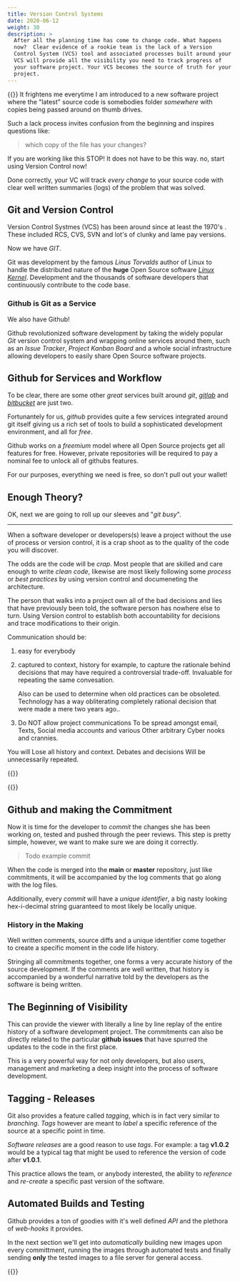 ```yaml
---
title: Version Control Systems
date: 2020-06-12
weight: 30
description: >
  After all the planning time has come to change code. What happens
  now?  Clear evidence of a rookie team is the lack of a Version
  Control System (VCS) tool and associated processes built around your
  VCS will provide all the visibility you need to track progress of
  your software project. Your VCS becomes the source of truth for your
  project. 
---
```


{{<draft>}}
It frightens me everytime I am introduced to a new software project
where the "latest" source code is somebodies folder _somewhere_ with
copies being passed around on thumb drives.

Such a lack process invites confusion from the beginning and inspires
questions like:

> which copy of the file has your changes?

If you are working like this STOP! It does not have to be this
way. no, start using Version Control now! 

Done correctly, your VC will track _every change_ to your source code
with clear well written summaries (logs) of the problem that was
solved.

## Git and Version Control

Version Control Systmes (VCS) has been around since at least the
1970's . These included RCS, CVS, SVN and lot's of clunky and lame pay
versions.

Now we have _GIT_.

Git was development by the famous _Linus Torvalds_ author of Linux to
handle the distributed nature of the **huge** Open Source software
[_Linux Kernel_](http://kernel.org). Development and the thousands of
software developers that continuously contribute to the code base. 

### Github is Git as a Service

We also have Github!

Github revolutionized software development by taking the widely
popular _Git_ version control system and wrapping online services
around them, such as an _Issue Tracker_, _Project Kanban Board_ and a
whole social infrastructure allowing developers to easily share Open
Source software projects.

## Github for Services and Workflow

To be clear, there are some other _great_ services built around _git_,
[_gitlab_](http://gitlab.org) and [_bitbucket_](http://bitbucket.org)
are just two. 

Fortunantely for us, _github_ provides quite a few services integrated
around git itself giving us a rich set of tools to build a sophisticated
development environment, and all for _free_.

Github works on a _freemium_ model where all Open Source projects get
all features for free. However, private repositories will be required
to pay a nominal fee to unlock all of githubs features.

For our purposes, everything we need is free, so don't pull out your
wallet! 

## Enough Theory?

OK, next we are going to roll up our sleeves and "_git busy_".

---

When a software developer or developers(s) leave a project without the
use of process or version control, it is a crap shoot as to the
quality of the code you will discover.

The odds are the code will be _crap_. Most people that are skilled and
care enough to write _clean code_, likewise are most likely following
some _process_ or _best practices_ by using version control and
documeneting the architecture.

The person that walks into a project own all of the bad decisions and
lies that have previously been told, the software person has nowhere
else to turn. Using Version control to establish both accountability
for decisions and trace modifications to their origin.
    
Communication should be:

1. easy for everybody
2. captured to context, history for example, to capture the rationale
   behind decisions that may have required a controversial
   trade-off. Invaluable for repeating the same convesation. 

   Also can be used to determine when old practices can be
   obsoleted. Technology has a way obliterating completely rational
   decision that were made a mere two years ago..

3. Do NOT allow project communications To be spread amongst email,
   Texts, Social media accounts and various Other arbitrary Cyber
   nooks and crannies.

You will Lose all history and context. Debates and decisions Will be
unnecessarily repeated.



{{</draft>}}


{{<draft>}}
## Github and making the Commitment

Now it is time for the developer to _commit_ the changes she has been
working on, tested and pushed through the peer reviews. This step is
pretty simple, however, we want to make sure we are doing it
correctly.

> Todo example commit

When the code is merged into the **main** or **master** repository,
just like commitments, it will be accompanied by the log comments
that go along with the log files.

Additionally, every _commit_ will have a _unique identifier_, a big
nasty looking hex-i-decimal string guaranteed to most likely be locally
unique. 

### History in the Making

Well written comments, source diffs and a unique identifier come
together to create a specific moment in the code life history.

Stringing all commitments together, one forms a very accurate history
of the source development. If the comments are well written, that
history is accompanied by a wonderful narrative told by the developers
as the software is being written. 

## The Beginning of Visibility

This can provide the viewer with literally a line by line replay of
the entire history of a software development project. The commitments
can also be directly related to the particular **github issues** that
have spurred the updates to the code in the first place.

This is a very powerful way for not only developers, but also users,
management and marketing a deep insight into the process of software
development. 

## Tagging - Releases

Git also provides a feature called _tagging_, which is in fact very
similar to _branching_. _Tags_ however are meant to _label_ a specific
reference of the source at a specific point in time.

_Software releases_ are a good reason to use _tags_. For example: a
tag **v1.0.2** would be a typical tag that might be used to reference
the version of code after **v1.0.1**.

This practice allows the team, or anybody interested, the ability to
_reference_ and _re-create_ a specific past version of the software.

## Automated Builds and Testing

Github provides a ton of goodies with it's well defined _API_ and the
plethora of _web-hooks_ it provides.

In the next section we'll get into _automatically_ building new images
upon every committment, running the images through automated tests and
finally sending **only** the tested images to a file server for
general access. 

{{</draft>}}
